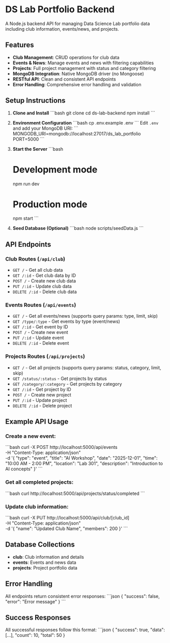 # DS Lab Portfolio Backend

A Node.js backend API for managing Data Science Lab portfolio data including club information, events/news, and projects.

## Features

- **Club Management**: CRUD operations for club data
- **Events & News**: Manage events and news with filtering capabilities
- **Projects**: Full project management with status and category filtering
- **MongoDB Integration**: Native MongoDB driver (no Mongoose)
- **RESTful API**: Clean and consistent API endpoints
- **Error Handling**: Comprehensive error handling and validation

## Setup Instructions

1. **Clone and Install**
   \`\`\`bash
   git clone <repository-url>
   cd ds-lab-backend
   npm install
   \`\`\`

2. **Environment Configuration**
   \`\`\`bash
   cp .env.example .env
   \`\`\`
   Edit `.env` and add your MongoDB URI:
   \`\`\`
   MONGODB_URI=mongodb://localhost:27017/ds_lab_portfolio
   PORT=5000
   \`\`\`

3. **Start the Server**
   \`\`\`bash
   # Development mode
   npm run dev
   
   # Production mode
   npm start
   \`\`\`

4. **Seed Database (Optional)**
   \`\`\`bash
   node scripts/seedData.js
   \`\`\`

## API Endpoints

### Club Routes (`/api/club`)
- `GET /` - Get all club data
- `GET /:id` - Get club data by ID
- `POST /` - Create new club data
- `PUT /:id` - Update club data
- `DELETE /:id` - Delete club data

### Events Routes (`/api/events`)
- `GET /` - Get all events/news (supports query params: type, limit, skip)
- `GET /type/:type` - Get events by type (event/news)
- `GET /:id` - Get event by ID
- `POST /` - Create new event
- `PUT /:id` - Update event
- `DELETE /:id` - Delete event

### Projects Routes (`/api/projects`)
- `GET /` - Get all projects (supports query params: status, category, limit, skip)
- `GET /status/:status` - Get projects by status
- `GET /category/:category` - Get projects by category
- `GET /:id` - Get project by ID
- `POST /` - Create new project
- `PUT /:id` - Update project
- `DELETE /:id` - Delete project

## Example API Usage

### Create a new event:
\`\`\`bash
curl -X POST http://localhost:5000/api/events \
  -H "Content-Type: application/json" \
  -d '{
    "type": "event",
    "title": "AI Workshop",
    "date": "2025-12-01",
    "time": "10:00 AM - 2:00 PM",
    "location": "Lab 301",
    "description": "Introduction to AI concepts"
  }'
\`\`\`

### Get all completed projects:
\`\`\`bash
curl http://localhost:5000/api/projects/status/completed
\`\`\`

### Update club information:
\`\`\`bash
curl -X PUT http://localhost:5000/api/club/[club_id] \
  -H "Content-Type: application/json" \
  -d '{
    "name": "Updated Club Name",
    "members": 200
  }'
\`\`\`

## Database Collections

- **club**: Club information and details
- **events**: Events and news data
- **projects**: Project portfolio data

## Error Handling

All endpoints return consistent error responses:
\`\`\`json
{
  "success": false,
  "error": "Error message"
}
\`\`\`

## Success Responses

All successful responses follow this format:
\`\`\`json
{
  "success": true,
  "data": [...],
  "count": 10,
  "total": 50
}
